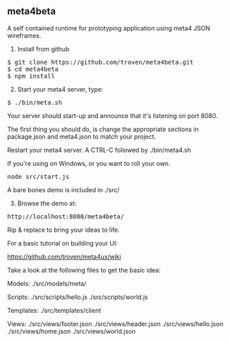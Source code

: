 meta4beta
---------

A self contained runtime for prototyping application using meta4 JSON wireframes.

1) Install from github

<pre>
$ git clone https://github.com/troven/meta4beta.git
$ cd meta4beta
$ npm install
</pre>

2) Start your meta4 server, type:

<pre>
$ ./bin/meta.sh
</pre>

Your server should start-up and announce that it's listening on port 8080.

The first thing you should do, is change the appropriate sections in package.json and meta4.json to match your project.

Restart your meta4 server. A CTRL-C followed by ./bin/meta4.sh

If you're using on Windows, or you want to roll your own. 

<pre>
node src/start.js
</pre>

A bare bones demo is included in ./src/

3) Browse the demo at:

<pre>
http://localhost:8080/meta4beta/
</pre>

Rip & replace to bring your ideas to life.

For a basic tutorial on building your UI:

https://github.com/troven/meta4ux/wiki

Take a look at the following files to get the basic idea:

Models:
./src/models/meta/

Scripts:
./src/scripts/hello.js
./src/scripts/world.js

Templates:
./src/templates/client

Views:
./src/views/footer.json
./src/views/header.json
./src/views/hello.json
./src/views/home.json
./src/views/world.json

